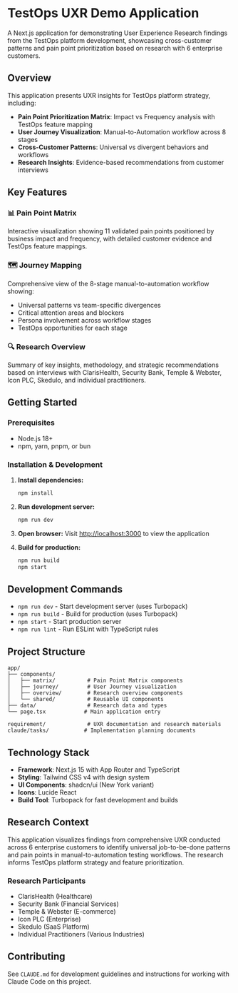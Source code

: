 # TestOps UXR Demo Application

A Next.js application for demonstrating User Experience Research findings from the TestOps platform development, showcasing cross-customer patterns and pain point prioritization based on research with 6 enterprise customers.

## Overview

This application presents UXR insights for TestOps platform strategy, including:

- **Pain Point Prioritization Matrix**: Impact vs Frequency analysis with TestOps feature mapping
- **User Journey Visualization**: Manual-to-Automation workflow across 8 stages 
- **Cross-Customer Patterns**: Universal vs divergent behaviors and workflows
- **Research Insights**: Evidence-based recommendations from customer interviews

## Key Features

### 📊 Pain Point Matrix
Interactive visualization showing 11 validated pain points positioned by business impact and frequency, with detailed customer evidence and TestOps feature mappings.

### 🗺️ Journey Mapping
Comprehensive view of the 8-stage manual-to-automation workflow showing:
- Universal patterns vs team-specific divergences
- Critical attention areas and blockers
- Persona involvement across workflow stages
- TestOps opportunities for each stage

### 🔍 Research Overview
Summary of key insights, methodology, and strategic recommendations based on interviews with ClarisHealth, Security Bank, Temple & Webster, Icon PLC, Skedulo, and individual practitioners.

## Getting Started

### Prerequisites
- Node.js 18+ 
- npm, yarn, pnpm, or bun

### Installation & Development

1. **Install dependencies:**
   ```bash
   npm install
   ```

2. **Run development server:**
   ```bash
   npm run dev
   ```

3. **Open browser:**
   Visit [http://localhost:3000](http://localhost:3000) to view the application

4. **Build for production:**
   ```bash
   npm run build
   npm start
   ```

## Development Commands

- `npm run dev` - Start development server (uses Turbopack)
- `npm run build` - Build for production (uses Turbopack)
- `npm start` - Start production server
- `npm run lint` - Run ESLint with TypeScript rules

## Project Structure

```
app/
├── components/
│   ├── matrix/          # Pain Point Matrix components
│   ├── journey/         # User Journey visualization
│   ├── overview/        # Research overview components
│   └── shared/          # Reusable UI components
├── data/                # Research data and types
└── page.tsx            # Main application entry

requirement/             # UXR documentation and research materials
claude/tasks/           # Implementation planning documents
```

## Technology Stack

- **Framework**: Next.js 15 with App Router and TypeScript
- **Styling**: Tailwind CSS v4 with design system
- **UI Components**: shadcn/ui (New York variant)
- **Icons**: Lucide React
- **Build Tool**: Turbopack for fast development and builds

## Research Context

This application visualizes findings from comprehensive UXR conducted across 6 enterprise customers to identify universal job-to-be-done patterns and pain points in manual-to-automation testing workflows. The research informs TestOps platform strategy and feature prioritization.

### Research Participants
- ClarisHealth (Healthcare)
- Security Bank (Financial Services) 
- Temple & Webster (E-commerce)
- Icon PLC (Enterprise)
- Skedulo (SaaS Platform)
- Individual Practitioners (Various Industries)

## Contributing

See `CLAUDE.md` for development guidelines and instructions for working with Claude Code on this project.
